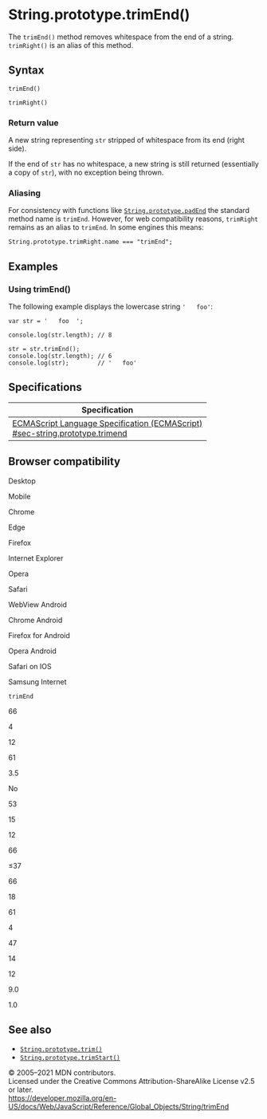 String.prototype.trimEnd()
==========================

The `trimEnd()` method removes whitespace from the end of a string. `trimRight()` is an alias of this method.

Syntax
------

    trimEnd()

    trimRight()

### Return value

A new string representing `str` stripped of whitespace from its end (right side).

If the end of `str` has no whitespace, a new string is still returned (essentially a copy of `str`), with no exception being thrown.

### Aliasing

For consistency with functions like [`String.prototype.padEnd`](padend) the standard method name is `trimEnd`. However, for web compatibility reasons, `trimRight` remains as an alias to `trimEnd`. In some engines this means:

    String.prototype.trimRight.name === "trimEnd";

Examples
--------

### Using trimEnd()

The following example displays the lowercase string `'   foo'`:

    var str = '   foo  ';

    console.log(str.length); // 8

    str = str.trimEnd();
    console.log(str.length); // 6
    console.log(str);        // '   foo'

Specifications
--------------

<table><thead><tr class="header"><th>Specification</th></tr></thead><tbody><tr class="odd"><td><a href="https://tc39.es/ecma262/#sec-string.prototype.trimend">ECMAScript Language Specification (ECMAScript)<br />
<span class="small">#sec-string.prototype.trimend</span></a></td></tr></tbody></table>

Browser compatibility
---------------------

Desktop

Mobile

Chrome

Edge

Firefox

Internet Explorer

Opera

Safari

WebView Android

Chrome Android

Firefox for Android

Opera Android

Safari on IOS

Samsung Internet

`trimEnd`

66

4

12

61

3.5

No

53

15

12

66

≤37

66

18

61

4

47

14

12

9.0

1.0

See also
--------

-   [`String.prototype.trim()`](trim)
-   [`String.prototype.trimStart()`](trimstart)

© 2005–2021 MDN contributors.  
Licensed under the Creative Commons Attribution-ShareAlike License v2.5 or later.  
<a href="https://developer.mozilla.org/en-US/docs/Web/JavaScript/Reference/Global_Objects/String/trimEnd" class="_attribution-link">https://developer.mozilla.org/en-US/docs/Web/JavaScript/Reference/Global_Objects/String/trimEnd</a>
